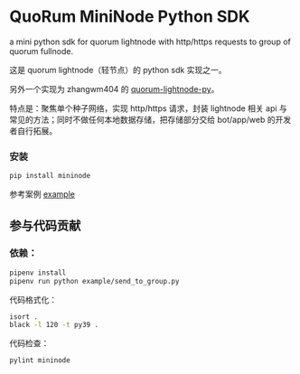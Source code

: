 # QuoRum MiniNode Python SDK

a mini python sdk for quorum lightnode with http/https requests to group of quorum fullnode.

这是 quorum lightnode（轻节点）的 python sdk 实现之一。

另外一个实现为 zhangwm404 的 [quorum-lightnode-py](https://github.com/zhangwm404/quorum-lightnode-py)。

特点是：聚焦单个种子网络，实现 http/https 请求，封装 lightnode 相关 api 与常见的方法；同时不做任何本地数据存储，把存储部分交给 bot/app/web 的开发者自行拓展。

### 安装

```sh
pip install mininode
```

参考案例 [example](./example/)

## 参与代码贡献

### 依赖：

```sh
pipenv install
pipenv run python example/send_to_group.py
```


代码格式化：

```sh
isort .
black -l 120 -t py39 .
```

代码检查：

```sh
pylint mininode
```